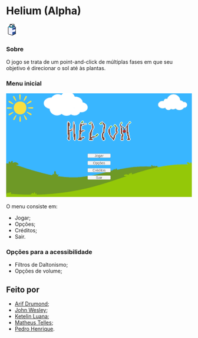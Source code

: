 
# Helium (Alpha)

<!-- Thumb -->
<img src=".media/thumbnail.png"><br>


### Sobre

O jogo se trata de um point-and-click de múltiplas fases em que seu objetivo é direcionar o sol até às plantas.

<!-- Screenshot da gameplay
<p align="center">
    <img src=".media/screenshot.png">
</p>
-->


### Menu inicial

<!-- Screenshot do menu -->
<p align="center">
    <img src=".media/menu.png">
</p>

O menu consiste em:
- Jogar;
- Opções;
- Créditos;
- Sair.

### Opções para a acessibilidade
- Filtros de Daltonismo;
- Opções de volume;

## Feito por
- [Arif Drumond](https://github.com/drumon-iq);
- [John Wesley](https://github.com/JohnBaska);
- [Ketelin Luana](https://github.com/Ketelinluana);
- [Matheus Telles](https://github.com/matheus-telles); 
- [Pedro Henrique](https://github.com/devwannabe-dot).
